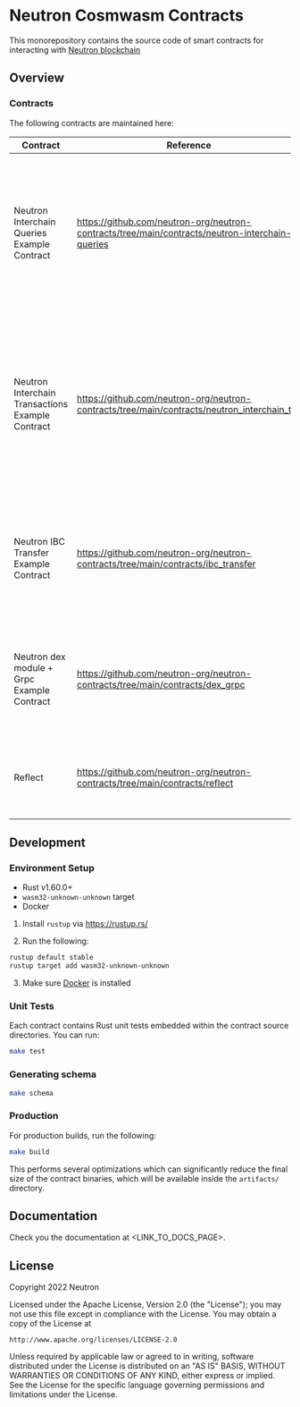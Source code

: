 # Neutron Cosmwasm Contracts

This monorepository contains the source code of smart contracts for interacting with [Neutron blockchain](https://github.com/neutron-org/neutron)

## Overview

### Contracts

The following contracts are maintained here:

| Contract                                         | Reference                                                                                       | Description                                                                                                                                                                                                                                                                                                                            |
|--------------------------------------------------|-------------------------------------------------------------------------------------------------|----------------------------------------------------------------------------------------------------------------------------------------------------------------------------------------------------------------------------------------------------------------------------------------------------------------------------------------|
| Neutron Interchain Queries Example Contract      | <https://github.com/neutron-org/neutron-contracts/tree/main/contracts/neutron-interchain-queries> | The contract shows how to properly work with [Interchain Queries Module](https://github.com/neutron-org/neutron/tree/master/x/interchainqueries) using [Interchain Queries SDK package](https://github.com/neutron-org/neutron-contracts/tree/main/packages/neutron-sdk/src/interchain_queries) via CosmWasm smart-contract.           |
| Neutron Interchain Transactions Example Contract | <https://github.com/neutron-org/neutron-contracts/tree/main/contracts/neutron_interchain_txs>     | The contract shows how to properly work with [Neutron Interchain Transactions Module](https://github.com/neutron-org/neutron/tree/master/x/interchaintxs) using [Interchain Transactions SDK package](https://github.com/neutron-org/neutron-contracts/tree/main/packages/neutron-sdk/src/interchain_txs) via CosmWasm smart-contract. |
| Neutron IBC Transfer Example Contract            | <https://github.com/neutron-org/neutron-contracts/tree/main/contracts/ibc_transfer>               | The contract shows how to properly work with [Neutron Sudo Package](https://github.com/neutron-org/neutron-contracts/tree/main/packages/neutron_sudo) to handle a callback from IBC transfer.                                                                                                                                          |
| Neutron dex module + Grpc Example Contract   | <https://github.com/neutron-org/neutron-contracts/tree/main/contracts/dex_grpc>               | The contract shows a way to use [Neutron SDK's Grpc package](https://github.com/neutron-org/neutron-sdk/tree/main/packages/neutron-sdk/src/grpc) to interact with Neutron dex module via grpc                                                                                                                              |
| Reflect                                          | <https://github.com/neutron-org/neutron-contracts/tree/main/contracts/reflect>                    | This contract is used for tests in the main neutron repository.                                                                                                                                                                                                                                                                        |

## Development

### Environment Setup

- Rust v1.60.0+
- `wasm32-unknown-unknown` target
- Docker

1. Install `rustup` via <https://rustup.rs/>

2. Run the following:

```sh
rustup default stable
rustup target add wasm32-unknown-unknown
```

3. Make sure [Docker](https://www.docker.com/) is installed

### Unit Tests

Each contract contains Rust unit tests embedded within the contract source directories. You can run:

```sh
make test
```

### Generating schema

```sh
make schema
```

### Production

For production builds, run the following:

```sh
make build
```

This performs several optimizations which can significantly reduce the final size of the contract binaries, which will be available inside the `artifacts/` directory.

## Documentation

Check you the documentation at <LINK_TO_DOCS_PAGE>.

## License

Copyright 2022 Neutron

Licensed under the Apache License, Version 2.0 (the "License");
you may not use this file except in compliance with the License.
You may obtain a copy of the License at

    http://www.apache.org/licenses/LICENSE-2.0

Unless required by applicable law or agreed to in writing, software
distributed under the License is distributed on an "AS IS" BASIS,
WITHOUT WARRANTIES OR CONDITIONS OF ANY KIND, either express or implied.
See the License for the specific language governing permissions and
limitations under the License.
